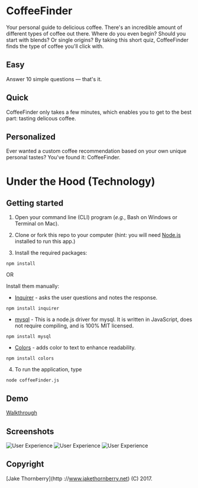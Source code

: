 # CoffeeFinder

Your personal guide to delicious coffee. There's an incredible amount of different types of coffee out there. Where do you even begin? Should you start with blends? Or single origins? By taking this short quiz, CoffeeFinder finds the type of coffee you'll click with.

## Easy
Answer 10 simple questions — that's it.

## Quick
CoffeeFinder only takes a few minutes, which enables you to get to the best part: tasting delicous coffee. 

## Personalized
Ever wanted a custom coffee recommendation based on your own unique personal tastes? You've found it: CoffeeFinder. 

# Under the Hood (Technology)

## Getting started

1. Open your command line (CLI) program (*e.g.*, Bash on Windows or Terminal on Mac).

2. Clone or fork this repo to your computer (hint: you will need [Node.js](https://nodejs.org/en/download/) installed to run this app.)

3. Install the required packages:
```
npm install
```

OR

Install them manually:

   * [Inquirer](https://www.npmjs.com/package/inquirer) - asks the user questions and notes the response.
   ````
   npm install inquirer
   ````
   * [mysql](https://www.npmjs.com/package/mysql) -
   This is a node.js driver for mysql. It is written in JavaScript, does not require compiling, and is 100% MIT licensed.
   ````
   npm install mysql
   ````
   * [Colors](https://www.npmjs.com/package/colors) - adds color to text to enhance readability.
   ````
   npm install colors
   ````
4. To run the application, type 
```
node coffeeFinder.js
```
## Demo

[Walkthrough]()

## Screenshots

![User Experience]()
![User Experience]()
![User Experience]()

## Copyright

[Jake Thornberry](http
://www.jakethornberry.net) (C) 2017.


